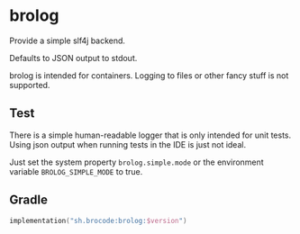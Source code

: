 # brolog

Provide a simple slf4j backend. 

Defaults to JSON output to stdout.

brolog is intended for containers. Logging to 
files or other fancy stuff is not supported. 


## Test
There is a simple human-readable logger that is only intended for unit tests.
Using json output when running tests in the IDE is just not ideal.

Just set the system property `brolog.simple.mode` or the environment variable `BROLOG_SIMPLE_MODE` to true.


## Gradle
```kotlin
implementation("sh.brocode:brolog:$version")
```
